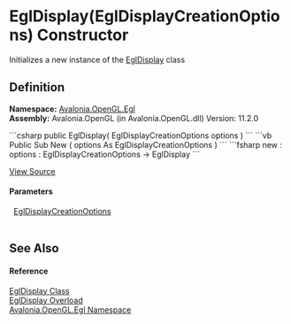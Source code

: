 # EglDisplay(EglDisplayCreationOptions) Constructor


Initializes a new instance of the <a href="T_Avalonia_OpenGL_Egl_EglDisplay">EglDisplay</a> class



## Definition
**Namespace:** <a href="N_Avalonia_OpenGL_Egl">Avalonia.OpenGL.Egl</a>  
**Assembly:** Avalonia.OpenGL (in Avalonia.OpenGL.dll) Version: 11.2.0

<Tabs groupId="api-code-preview">
<TabItem value="csharp" label="C#">
```csharp
public EglDisplay(
	EglDisplayCreationOptions options
)
```
</TabItem>
<TabItem value="vb" label="VB">
```vb
Public Sub New ( 
	options As EglDisplayCreationOptions
)
```
</TabItem>
<TabItem value="fsharp" label="F#">
```fsharp
new : 
        options : EglDisplayCreationOptions -> EglDisplay
```
</TabItem>
</Tabs>



<a href="https://github.com/AvaloniaUI/Avalonia/tree/master/src/Avalonia.OpenGL/Egl/EglDisplay.cs#L34" title="View the source code">View Source</a>



#### Parameters
<dl><dt>  <a href="T_Avalonia_OpenGL_Egl_EglDisplayCreationOptions">EglDisplayCreationOptions</a></dt><dd> </dd></dl>

## See Also


#### Reference
<a href="T_Avalonia_OpenGL_Egl_EglDisplay">EglDisplay Class</a>  
<a href="Overload_Avalonia_OpenGL_Egl_EglDisplay__ctor">EglDisplay Overload</a>  
<a href="N_Avalonia_OpenGL_Egl">Avalonia.OpenGL.Egl Namespace</a>  

